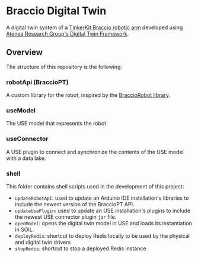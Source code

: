 # Braccio Digital Twin
 
A digital twin system of a [TinkerKit Braccio robotic arm](https://www.arduino.cc/en/Guide/Braccio) developed using [Atenea Research Group's Digital Twin Framework](https://github.com/atenearesearchgroup/digitalTwinModelingFramework/tree/traces-management).

## Overview

The structure of this repository is the following:


### robotApi (BraccioPT)

A custom library for the robot, inspired by the [BraccioRobot library](https://github.com/stefangs/arduino-library-braccio-robot).


### useModel

The USE model that represents the robot.


### useConnector

A USE plugin to connect and synchronize the contents of the USE model with a data lake.


### shell

This folder contains shell scripts used in the development of this project:

*   ``updateRobotApi``: used to update an Arduino IDE installation's libraries to include the newest version of the BraccioPT API.
*   ``updateUsePlugin``: used to update an USE installation's plugins to include the newest USE connector plugin ``jar`` file.
*   ``openModel``: opens the digital twin model in USE and loads its instantiation in SOIL.
*   ``deployRedis``: shortcut to deploy Redis locally to be used by the physical and digital twin drivers
*   ``stopRedis``: shortcut to stop a deployed Redis instance